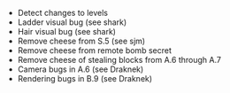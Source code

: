 - Detect changes to levels
- Ladder visual bug (see shark)
- Hair visual bug (see shark)
- Remove cheese from S.5 (see sjm)
- Remove cheese from remote bomb secret
- Remove cheese of stealing blocks from A.6 through A.7
- Camera bugs in A.6 (see Draknek)
- Rendering bugs in B.9 (see Draknek)

